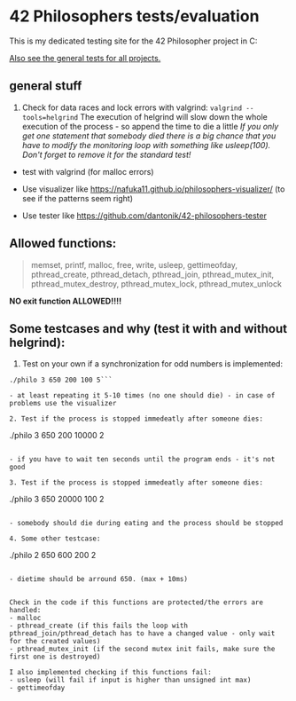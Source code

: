 # 42 Philosophers tests/evaluation

This is my dedicated testing site for the 42 Philosopher project in C:

[Also see the general tests for all projects.](https://github.com/poechlauerbe/42_tests)

## general stuff

1. Check for data races and lock errors with valgrind:
```valgrind --tools=helgrind```
	The execution of helgrind will slow down the whole execution of the process - so append the time to die a little
	_If you only get one statement that somebody died there is a big chance that you have to modify the monitoring loop with something like usleep(100). Don't forget to remove it for the standard test!_

- test with valgrind (for malloc errors)

- Use visualizer like https://nafuka11.github.io/philosophers-visualizer/ (to see if the patterns seem right)

- Use tester like https://github.com/dantonik/42-philosophers-tester

## Allowed functions:
> memset, printf, malloc, free, write, usleep, gettimeofday, pthread_create, pthread_detach, pthread_join, pthread_mutex_init, pthread_mutex_destroy, pthread_mutex_lock, pthread_mutex_unlock

__NO exit function ALLOWED!!!!__

## Some testcases and why (test it with and without helgrind):

1. Test on your own if a synchronization for odd numbers is implemented:
```
./philo 3 650 200 100 5```

- at least repeating it 5-10 times (no one should die) - in case of problems use the visualizer

2. Test if the process is stopped immedeatly after someone dies:
```
./philo 3 650 200 10000 2
```

- if you have to wait ten seconds until the program ends - it's not good

3. Test if the process is stopped immedeatly after someone dies:
```
./philo 3 650 20000 100 2
```

- somebody should die during eating and the process should be stopped

4. Some other testcase:
```
./philo 2 650 600 200 2
```

- dietime should be arround 650. (max + 10ms)


Check in the code if this functions are protected/the errors are handled:
- malloc
- pthread_create (if this fails the loop with pthread_join/pthread_detach has to have a changed value - only wait for the created values)
- pthread_mutex_init (if the second mutex init fails, make sure the first one is destroyed)

I also implemented checking if this functions fail:
- usleep (will fail if input is higher than unsigned int max)
- gettimeofday

